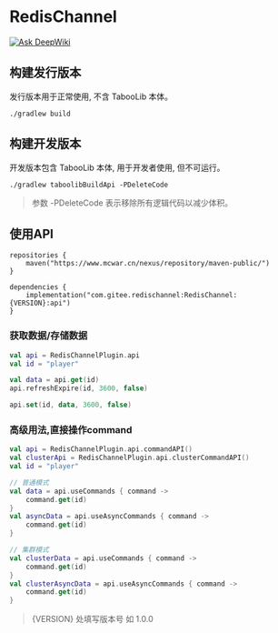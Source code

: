 # RedisChannel
[![Ask DeepWiki](https://deepwiki.com/badge.svg)](https://deepwiki.com/zhibeigg/RedisChannel)
## 构建发行版本

发行版本用于正常使用, 不含 TabooLib 本体。

```
./gradlew build
```

## 构建开发版本

开发版本包含 TabooLib 本体, 用于开发者使用, 但不可运行。

```
./gradlew taboolibBuildApi -PDeleteCode
```

> 参数 -PDeleteCode 表示移除所有逻辑代码以减少体积。

## 使用API

```
repositories {
    maven("https://www.mcwar.cn/nexus/repository/maven-public/")
}

dependencies {
    implementation("com.gitee.redischannel:RedisChannel:{VERSION}:api")
}
```
### 获取数据/存储数据

```kotlin
val api = RedisChannelPlugin.api
val id = "player"

val data = api.get(id)
api.refreshExpire(id, 3600, false)

api.set(id, data, 3600, false)
```

### 高级用法,直接操作command

```kotlin
val api = RedisChannelPlugin.api.commandAPI()
val clusterApi = RedisChannelPlugin.api.clusterCommandAPI()
val id = "player"

// 普通模式
val data = api.useCommands { command ->
    command.get(id)
}
val asyncData = api.useAsyncCommands { command ->
    command.get(id)
}

// 集群模式
val clusterData = api.useCommands { command ->
    command.get(id)
}
val clusterAsyncData = api.useAsyncCommands { command ->
    command.get(id)
}
```

> {VERSION} 处填写版本号 如 1.0.0